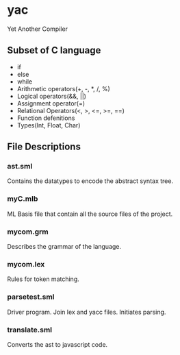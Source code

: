 # yac
Yet Another Compiler

## Subset of C language
- if
- else
- while
- Arithmetic operators(\+, \-, \*, \/, %)
- Logical operators(&&, ||)
- Assignment operator(=)
- Relational Operators(<, >, <=, >=, ==)
- Function defenitions
- Types(Int, Float, Char)
## File Descriptions

### ast.sml
Contains the datatypes to encode the abstract syntax tree.

### myC.mlb
ML Basis file that contain all the source files of the project.

### mycom.grm
Describes the grammar of the language.

### mycom.lex
Rules for token matching.

### parsetest.sml
Driver program. Join lex and yacc files. Initiates parsing.

### translate.sml
Converts the ast to javascript code.

